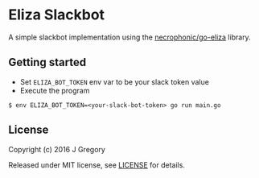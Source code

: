 Eliza Slackbot
==============

A simple slackbot implementation using the [necrophonic/go-eliza](https://github.com/necrophonic/go-eliza) library.

Getting started
---------------

- Set `ELIZA_BOT_TOKEN` env var to be your slack token value
- Execute the program

```shell
$ env ELIZA_BOT_TOKEN=<your-slack-bot-token> go run main.go
```

License
-------

Copyright (c) 2016 J Gregory

Released under MIT license, see [LICENSE](LICENSE) for details.
